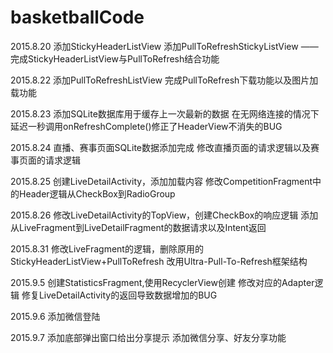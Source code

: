 # basketballCode

2015.8.20
添加StickyHeaderListView
添加PullToRefreshStickyListView —— 完成StickyHeaderListView与PullToRefresh结合功能

2015.8.22
添加PullToRefreshListView
完成PullToRefresh下载功能以及图片加载功能

2015.8.23
添加SQLite数据库用于缓存上一次最新的数据
在无网络连接的情况下延迟一秒调用onRefreshComplete()修正了HeaderView不消失的BUG

2015.8.24
直播、赛事页面SQLite数据添加完成
修改直播页面的请求逻辑以及赛事页面的请求逻辑

2015.8.25
创建LiveDetailActivity，添加加载内容
修改CompetitionFragment中的Header逻辑从CheckBox到RadioGroup

2015.8.26
修改LiveDetailActivity的TopView，创建CheckBox的响应逻辑
添加从LiveFragment到LiveDetailFragment的数据请求以及Intent返回

2015.8.31
修改LiveFragment的逻辑，删除原用的StickyHeaderListView+PullToRefresh
改用Ultra-Pull-To-Refresh框架结构

2015.9.5
创建StatisticsFragment,使用RecyclerView创建
修改对应的Adapter逻辑
修复LiveDetailActivity的返回导致数据增加的BUG

2015.9.6
添加微信登陆

2015.9.7
添加底部弹出窗口给出分享提示
添加微信分享、好友分享功能
